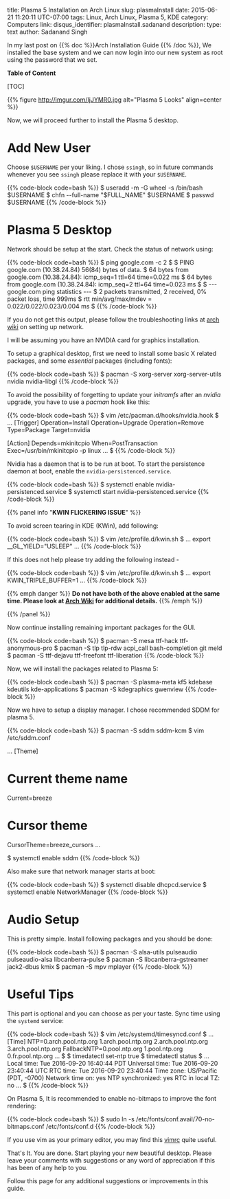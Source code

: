 title: Plasma 5 Installation on Arch Linux
slug: plasmaInstall
date: 2015-06-21 11:20:11 UTC-07:00
tags: Linux, Arch Linux, Plasma 5, KDE
category: Computers
link:
disqus_identifier: plasmaInstall.sadanand
description:
type: text
author: Sadanand Singh

In my last post on
{{% doc %}}Arch Installation Guide <archInstall>{{% /doc %}}, We
installed the base system and we can now login into our new system as
root using the password that we set.

<!--more-->

**Table of Content**

[TOC]

{{% figure http://imgur.com/IjJYMR0.jpg alt="Plasma 5 Looks" align=center %}}

Now, we will proceed further to install the Plasma 5 desktop.

Add New User
============

Choose `$USERNAME` per your liking. I chose `ssingh`, so in future commands
whenever you see `ssingh` please replace it with your `$USERNAME`.

{{% code-block code=bash %}}
$ useradd -m -G wheel -s /bin/bash $USERNAME
$ chfn --full-name "$FULL_NAME" $USERNAME
$ passwd $USERNAME
{{% /code-block %}}

Plasma 5 Desktop
================

Network should be setup at the start. Check the status of network using:

{{% code-block code=bash %}}
$ ping google.com -c 2
$
$ PING google.com (10.38.24.84) 56(84) bytes of data.
$ 64 bytes from google.com (10.38.24.84): icmp_seq=1 ttl=64 time=0.022 ms
$ 64 bytes from google.com (10.38.24.84): icmp_seq=2 ttl=64 time=0.023 ms
$
$ --- google.com ping statistics ---
$ 2 packets transmitted, 2 received, 0% packet loss, time 999ms
$ rtt min/avg/max/mdev = 0.022/0.022/0.023/0.004 ms
$
{{% /code-block %}}

If you do not get this output, please follow the troubleshooting links
at [arch wiki](https://wiki.archlinux.org/index.php/systemd-networkd) on
setting up network.

I will be assuming you have an NVIDIA card for graphics installation.

To setup a graphical desktop, first we need to install some basic X
related packages, and some *essential* packages (including fonts):

{{% code-block code=bash %}}
$ pacman -S xorg-server xorg-server-utils nvidia nvidia-libgl
{{% /code-block %}}

To avoid the possibility of forgetting to update your _initramfs_ after an
_nvidia_ upgrade, you have to use a _pacman_ hook like this:

{{% code-block code=bash %}}
$ vim /etc/pacman.d/hooks/nvidia.hook
$
...
[Trigger]
Operation=Install
Operation=Upgrade
Operation=Remove
Type=Package
Target=nvidia

[Action]
Depends=mkinitcpio
When=PostTransaction
Exec=/usr/bin/mkinitcpio -p linux
...
$
{{% /code-block %}}

Nvidia has a daemon that is to be run at boot. To start the persistence
daemon at boot, enable the `nvidia-persistenced.service`.

{{% code-block code=bash %}}
$ systemctl enable nvidia-persistenced.service
$ systemctl start nvidia-persistenced.service
{{% /code-block %}}


{{% panel info "**KWIN FLICKERING ISSUE**" %}}

To avoid screen tearing in KDE (KWin), add following:

{{% code-block code=bash %}}
$ vim /etc/profile.d/kwin.sh
$
...
export __GL_YIELD="USLEEP"
...
{{% /code-block %}}

If this does not help please try adding the following instead -

{{% code-block code=bash %}}
$ vim /etc/profile.d/kwin.sh
$
...
export KWIN_TRIPLE_BUFFER=1
...
{{% /code-block %}}

{{% emph danger %}}
__Do not have both of the above enabled at the same
time. Please look at [Arch
Wiki](https://wiki.archlinux.org/index.php/NVIDIA/Troubleshooting) for
additional details.__
{{% /emph %}}

{{% /panel %}}

Now continue installing remaining important packages for the GUI.

{{% code-block code=bash %}}
$ pacman -S mesa ttf-hack ttf-anonymous-pro
$ pacman -S tlp tlp-rdw acpi_call bash-completion git meld
$ pacman -S ttf-dejavu ttf-freefont ttf-liberation
{{% /code-block %}}

Now, we will install the packages related to Plasma 5:

{{% code-block code=bash %}}
$ pacman -S plasma-meta kf5 kdebase kdeutils kde-applications
$ pacman -S kdegraphics gwenview
{{% /code-block %}}

Now we have to setup a display manager. I chose recommended SDDM for
plasma 5.

{{% code-block code=bash %}}
$ pacman -S sddm sddm-kcm
$ vim /etc/sddm.conf

...
[Theme]
# Current theme name
Current=breeze

# Cursor theme
CursorTheme=breeze_cursors
...

$ systemctl enable sddm
{{% /code-block %}}

Also make sure that network manager starts at boot:

{{% code-block code=bash %}}
$ systemctl disable dhcpcd.service
$ systemctl enable NetworkManager
{{% /code-block %}}

Audio Setup
===========

This is pretty simple. Install following packages and you should be
done:

{{% code-block code=bash %}}
$ pacman -S alsa-utils pulseaudio pulseaudio-alsa libcanberra-pulse
$ pacman -S libcanberra-gstreamer jack2-dbus kmix
$ pacman -S mpv mplayer
{{% /code-block %}}

Useful Tips
===========

This part is optional and you can choose as per your taste. Sync time
using the `systemd` service:

{{% code-block code=bash %}}
$ vim /etc/systemd/timesyncd.conf
$
...
[Time]
NTP=0.arch.pool.ntp.org 1.arch.pool.ntp.org 2.arch.pool.ntp.org 3.arch.pool.ntp.org
FallbackNTP=0.pool.ntp.org 1.pool.ntp.org 0.fr.pool.ntp.org
...
$
$ timedatectl set-ntp true
$ timedatectl status
$
...
      Local time: Tue 2016-09-20 16:40:44 PDT
  Universal time: Tue 2016-09-20 23:40:44 UTC
        RTC time: Tue 2016-09-20 23:40:44
       Time zone: US/Pacific (PDT, -0700)
 Network time on: yes
NTP synchronized: yes
 RTC in local TZ: no
 ...
$
{{% /code-block %}}

On Plasma 5, It is recommended to enable no-bitmaps to improve the font
rendering:

{{% code-block code=bash %}}
$ sudo ln -s /etc/fonts/conf.avail/70-no-bitmaps.conf
   /etc/fonts/conf.d
   {{% /code-block %}}

If you use vim as your primary editor, you may find
this [vimrc](https://github.com/amix/vimrc) quite useful.

That's It. You are done. Start playing your new beautiful desktop.
Please leave your comments with suggestions or any word of appreciation
if this has been of any help to you.

Follow this page for any additional suggestions or improvements in this
guide.
